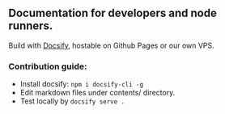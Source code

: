 ## Documentation for developers and node runners.
Build with [Docsify](https://docsify.js.org/#/quickstart), hostable on Github Pages or our own VPS.

### Contribution guide:
- Install docsify: ```npm i docsify-cli -g```
- Edit markdown files under contents/ directory.
- Test locally by ```docsify serve .```
